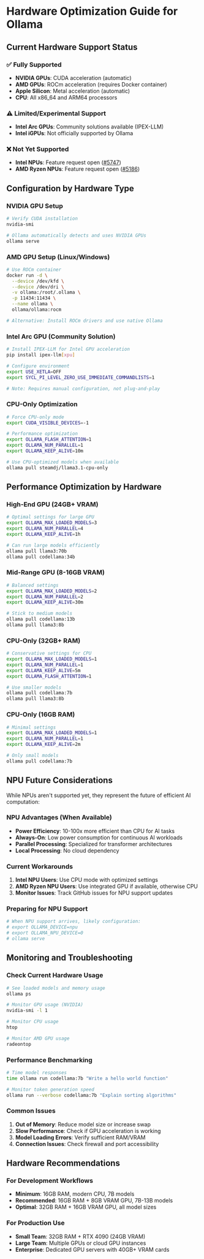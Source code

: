 # Hardware Optimization Guide for Ollama

## Current Hardware Support Status

### ✅ Fully Supported
- **NVIDIA GPUs**: CUDA acceleration (automatic)
- **AMD GPUs**: ROCm acceleration (requires Docker container)
- **Apple Silicon**: Metal acceleration (automatic)
- **CPU**: All x86_64 and ARM64 processors

### ⚠️ Limited/Experimental Support
- **Intel Arc GPUs**: Community solutions available (IPEX-LLM)
- **Intel iGPUs**: Not officially supported by Ollama

### ❌ Not Yet Supported
- **Intel NPUs**: Feature request open ([#5747](https://github.com/ollama/ollama/issues/5747))
- **AMD Ryzen NPUs**: Feature request open ([#5186](https://github.com/ollama/ollama/issues/5186))

## Configuration by Hardware Type

### NVIDIA GPU Setup
```bash
# Verify CUDA installation
nvidia-smi

# Ollama automatically detects and uses NVIDIA GPUs
ollama serve
```

### AMD GPU Setup (Linux/Windows)
```bash
# Use ROCm container
docker run -d \
  --device /dev/kfd \
  --device /dev/dri \
  -v ollama:/root/.ollama \
  -p 11434:11434 \
  --name ollama \
  ollama/ollama:rocm

# Alternative: Install ROCm drivers and use native Ollama
```

### Intel Arc GPU (Community Solution)
```bash
# Install IPEX-LLM for Intel GPU acceleration
pip install ipex-llm[xpu]

# Configure environment
export USE_XETLA=OFF
export SYCL_PI_LEVEL_ZERO_USE_IMMEDIATE_COMMANDLISTS=1

# Note: Requires manual configuration, not plug-and-play
```

### CPU-Only Optimization
```bash
# Force CPU-only mode
export CUDA_VISIBLE_DEVICES=-1

# Performance optimization
export OLLAMA_FLASH_ATTENTION=1
export OLLAMA_NUM_PARALLEL=1
export OLLAMA_KEEP_ALIVE=10m

# Use CPU-optimized models when available
ollama pull steamdj/llama3.1-cpu-only
```

## Performance Optimization by Hardware

### High-End GPU (24GB+ VRAM)
```bash
# Optimal settings for large GPU
export OLLAMA_MAX_LOADED_MODELS=3
export OLLAMA_NUM_PARALLEL=4
export OLLAMA_KEEP_ALIVE=1h

# Can run large models efficiently
ollama pull llama3:70b
ollama pull codellama:34b
```

### Mid-Range GPU (8-16GB VRAM)
```bash
# Balanced settings
export OLLAMA_MAX_LOADED_MODELS=2
export OLLAMA_NUM_PARALLEL=2
export OLLAMA_KEEP_ALIVE=30m

# Stick to medium models
ollama pull codellama:13b
ollama pull llama3:8b
```

### CPU-Only (32GB+ RAM)
```bash
# Conservative settings for CPU
export OLLAMA_MAX_LOADED_MODELS=1
export OLLAMA_NUM_PARALLEL=1
export OLLAMA_KEEP_ALIVE=5m
export OLLAMA_FLASH_ATTENTION=1

# Use smaller models
ollama pull codellama:7b
ollama pull llama3:8b
```

### CPU-Only (16GB RAM)
```bash
# Minimal settings
export OLLAMA_MAX_LOADED_MODELS=1
export OLLAMA_NUM_PARALLEL=1
export OLLAMA_KEEP_ALIVE=2m

# Only small models
ollama pull codellama:7b
```

## NPU Future Considerations

While NPUs aren't supported yet, they represent the future of efficient AI computation:

### NPU Advantages (When Available)
- **Power Efficiency**: 10-100x more efficient than CPU for AI tasks
- **Always-On**: Low power consumption for continuous AI workloads
- **Parallel Processing**: Specialized for transformer architectures
- **Local Processing**: No cloud dependency

### Current Workarounds
1. **Intel NPU Users**: Use CPU mode with optimized settings
2. **AMD Ryzen NPU Users**: Use integrated GPU if available, otherwise CPU
3. **Monitor Issues**: Track GitHub issues for NPU support updates

### Preparing for NPU Support
```bash
# When NPU support arrives, likely configuration:
# export OLLAMA_DEVICE=npu
# export OLLAMA_NPU_DEVICE=0
# ollama serve
```

## Monitoring and Troubleshooting

### Check Current Hardware Usage
```bash
# See loaded models and memory usage
ollama ps

# Monitor GPU usage (NVIDIA)
nvidia-smi -l 1

# Monitor CPU usage
htop

# Monitor AMD GPU usage
radeontop
```

### Performance Benchmarking
```bash
# Time model responses
time ollama run codellama:7b "Write a hello world function"

# Monitor token generation speed
ollama run --verbose codellama:7b "Explain sorting algorithms"
```

### Common Issues
1. **Out of Memory**: Reduce model size or increase swap
2. **Slow Performance**: Check if GPU acceleration is working
3. **Model Loading Errors**: Verify sufficient RAM/VRAM
4. **Connection Issues**: Check firewall and port accessibility

## Hardware Recommendations

### For Development Workflows
- **Minimum**: 16GB RAM, modern CPU, 7B models
- **Recommended**: 16GB RAM + 8GB VRAM GPU, 7B-13B models  
- **Optimal**: 32GB RAM + 16GB VRAM GPU, all model sizes

### For Production Use
- **Small Team**: 32GB RAM + RTX 4090 (24GB VRAM)
- **Large Team**: Multiple GPUs or cloud GPU instances
- **Enterprise**: Dedicated GPU servers with 40GB+ VRAM cards